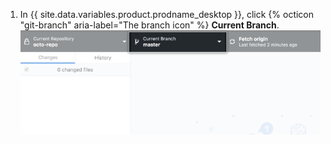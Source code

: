 1. In {{ site.data.variables.product.prodname_desktop }}, click {% octicon "git-branch" aria-label="The branch icon" %} **Current Branch**. ![現在のブランチのドロップダウンメニュー](/assets/images/help/desktop/current-branch-menu.png)
